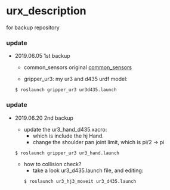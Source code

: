 # urx_description 
for backup repository


### update
- 2019.06.05 1st backup
    - common_sensors original [common_sensors](https://github.com/JenniferBuehler/common-sensors.git)

    - gripper_ur3: my ur3 and d435 urdf model:
    ```
    $ roslaunch gripper_ur3 ur3d435.launch
    ```

### update
- 2019.06.20 2nd backup
    - update the ur3_hand_d435.xacro:
        - which is include the hj Hand.
        - change the shoulder pan joint limit, which is pi/2 → pi
    
    ```
    $ roslaunch gripper_ur3 ur3_hand.launch
    ```
    - how to collision check?
        - take a look ur3_d435.launch file, and editing:
        ```
        $ roslaunch ur3_hj3_moveit ur3_d435.launch
        ```